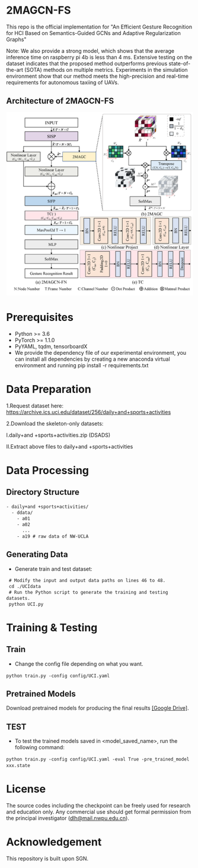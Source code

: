 # 2MAGCN-FS
This repo is the official implementation for "An Efficient Gesture Recognition for HCI Based on Semantics-Guided GCNs and Adaptive Regularization Graphs"

Note:  We also provide a strong model, which shows that the average inference time on raspberry pi 4b is less than 4 ms. Extensive testing on the dataset indicates that the proposed method outperforms previous state-of-the-art (SOTA) methods on multiple metrics. Experiments in the simulation environment show that our method meets the high-precision and real-time requirements for autonomous taxiing of UAVs.
## Architecture of 2MAGCN-FS
![image](src/pic3.png)

# Prerequisites

- Python >= 3.6
- PyTorch >= 1.1.0
- PyYAML, tqdm, tensorboardX
- We provide the dependency file of our experimental environment, you can install all dependencies by creating a new anaconda virtual environment and running pip install -r requirements.txt 

# Data Preparation



1.Request dataset here: https://archive.ics.uci.edu/dataset/256/daily+and+sports+activities


2.Download the skeleton-only datasets:


   Ⅰ.daily+and +sports+activities.zip (DSADS)

   Ⅱ.Extract above files to daily+and +sports+activities

# Data Processing

## Directory Structure

```
- daily+and +sports+activities/
  - ddata/
    - a01
    - a02
      ...
    - a19 # raw data of NW-UCLA

```

## Generating Data

- Generate train and test dataset:

```
 # Modify the input and output data paths on lines 46 to 48.
 cd ./UCIdata
 # Run the Python script to generate the training and testing datasets.
 python UCI.py
```



# Training & Testing

## Train

- Change the config file depending on what you want.

```python train.py -config config/UCI.yaml ```

## Pretrained Models

Download pretrained models for producing the final results [[Google Drive]](https://drive.google.com/drive/folders/1YI-4TdKMhfesqc1alfhbV0POiQqKf9A3?usp=sharing).

## TEST

- To test the trained models saved in <model_saved_name>, run the following command:

```python train.py -config config/UCI.yaml -eval True -pre_trained_model xxx.state```


# License

The source codes including the checkpoint can be freely used for research and education only. Any commercial use should get formal permission from the principal investigator (dlh@mail.nwpu.edu.cn).

# Acknowledgement

This repository is built upon SGN.
